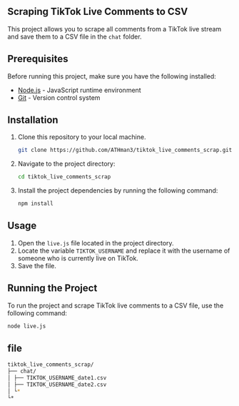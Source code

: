 ## Scraping TikTok Live Comments to CSV

This project allows you to scrape all comments from a TikTok live stream and save them to a CSV file in the `chat` folder.

## Prerequisites

Before running this project, make sure you have the following installed:

- [Node.js](https://nodejs.org) - JavaScript runtime environment
- [Git](https://git-scm.com) - Version control system

## Installation

1. Clone this repository to your local machine.

   ```bash
   git clone https://github.com/ATHman3/tiktok_live_comments_scrap.git
   ```

2. Navigate to the project directory:

   ```bash
   cd tiktok_live_comments_scrap
   ```

3. Install the project dependencies by running the following command:

   ```bash
   npm install
   ```

## Usage

1. Open the `live.js` file located in the project directory.
2. Locate the variable `TIKTOK_USERNAME` and replace it with the username of someone who is currently live on TikTok.
3. Save the file.

## Running the Project

To run the project and scrape TikTok live comments to a CSV file, use the following command:

```bash
node live.js
```

## file 

```bash
tiktok_live_comments_scrap/
├── chat/
│ ├── TIKTOK_USERNAME_date1.csv
│ ├── TIKTOK_USERNAME_date2.csv
│ └*
└*
